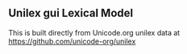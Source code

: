 Unilex gui Lexical Model
----------------------

This is built directly from Unicode.org unilex data at
https://github.com/unicode-org/unilex
